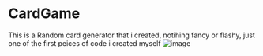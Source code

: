 # CardGame
This is a Random card generator that i created, notihing fancy or flashy, just one of the first peices of code i created myself
![image](https://github.com/AdamSwanwick/CardGame/assets/131805184/0308a2fd-da61-4788-8596-f9dee13440bd)
